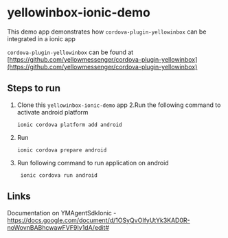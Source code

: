 # yellowinbox-ionic-demo

This demo app demonstrates how `cordova-plugin-yellowinbox` can be integrated in a ionic app

`cordova-plugin-yellowinbox` can be found at [https://github.com/yellowmessenger/cordova-plugin-yellowinbox](https://github.com/yellowmessenger/cordova-plugin-yellowinbox)

## Steps to run

1. Clone this `yellowinbox-ionic-demo` app
   2.Run the following command to activate android platform
   ```
   ionic cordova platform add android
   ```
2. Run
   ```
   ionic cordova prepare android
   ```
3. Run following command to run application on android
   ```
    ionic cordova run android
   ```

## Links

Documentation on YMAgentSdkIonic - https://docs.google.com/document/d/1OSyQvOIfyUtYk3KAD0R-noWovnBABhcwawFVF9Iy1dA/edit#
